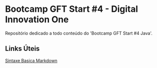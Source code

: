 # Bootcamp GFT Start #4 - Digital Innovation One

Repositório dedicado a todo conteúdo do 'Bootcamp GFT Start #4 Java'.

## Links Úteis
[Sintaxe Basica Markdown](https://www.markdownguide.org/basic-syntax/)
